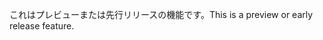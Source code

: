 <span data-ttu-id="2fed5-101">これはプレビューまたは先行リリースの機能です。</span><span class="sxs-lookup"><span data-stu-id="2fed5-101">This is a preview or early release feature.</span></span>
